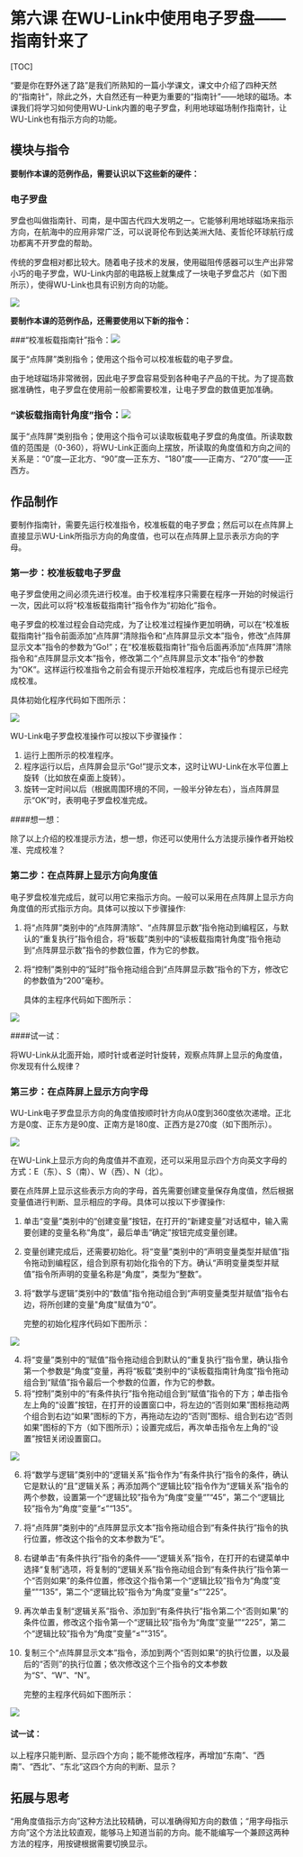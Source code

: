 # 第六课 在WU-Link中使用电子罗盘——指南针来了

[TOC]

“要是你在野外迷了路”是我们所熟知的一篇小学课文，课文中介绍了四种天然的“指南针”，除此之外，大自然还有一种更为重要的“指南针”——地球的磁场。本课我们将学习如何使用WU-Link内置的电子罗盘，利用地球磁场制作指南针，让WU-Link也有指示方向的功能。



## 模块与指令

**要制作本课的范例作品，需要认识以下这些新的硬件：**

### 电子罗盘

罗盘也叫做指南针、司南，是中国古代四大发明之一。它能够利用地球磁场来指示方向，在航海中的应用非常广泛，可以说哥伦布到达美洲大陆、麦哲伦环球航行成功都离不开罗盘的帮助。

传统的罗盘相对都比较大。随着电子技术的发展，使用磁阻传感器可以生产出非常小巧的电子罗盘，WU-Link内部的电路板上就集成了一块电子罗盘芯片（如下图所示），使得WU-Link也具有识别方向的功能。

![](../../.gitbook/assets/wulink6-1.png)



**要制作本课的范例作品，还需要使用以下新的指令：**

###“校准板载指南针”指令：![](../../.gitbook/assets/wulink6-a.png)

属于“点阵屏”类别指令；使用这个指令可以校准板载的电子罗盘。

由于地球磁场非常微弱，因此电子罗盘容易受到各种电子产品的干扰。为了提高数据准确性，电子罗盘在使用前一般都需要校准，让电子罗盘的数值更加准确。



### “读板载指南针角度”指令：![](../../.gitbook/assets/wulink6-b.png)

属于“点阵屏”类别指令；使用这个指令可以读取板载电子罗盘的角度值。所读取数值的范围是（0-360），将WU-Link正面向上摆放，所读取的角度值和方向之间的关系是：“0”度—正北方、“90”度—正东方、“180”度——正南方、“270”度——正西方。



## 作品制作

要制作指南针，需要先运行校准指令，校准板载的电子罗盘；然后可以在点阵屏上直接显示WU-Link所指示方向的角度值，也可以在点阵屏上显示表示方向的字母。



### 第一步：校准板载电子罗盘

电子罗盘使用之间必须先进行校准。由于校准程序只需要在程序一开始的时候运行一次，因此可以将“校准板载指南针”指令作为“初始化”指令。

电子罗盘的校准过程会自动完成，为了让校准过程操作更加明确，可以在“校准板载指南针”指令前面添加“点阵屏”清除指令和“点阵屏显示文本”指令，修改“点阵屏显示文本”指令的参数为“Go!”；在“校准板载指南针”指令后面再添加“点阵屏”清除指令和“点阵屏显示文本”指令，修改第二个“点阵屏显示文本”指令“的参数为“OK”。这样运行校准指令之前会有提示开始校准程序，完成后也有提示已经完成校准。

具体初始化程序代码如下图所示：

![](../../.gitbook/assets/wulink6-2.png)



WU-Link电子罗盘校准操作可以按以下步骤操作：

1. 运行上图所示的校准程序。
2. 程序运行以后，点阵屏会显示“Go!”提示文本，这时让WU-Link在水平位置上旋转（比如放在桌面上旋转）。
3. 旋转一定时间以后（根据周围环境的不同，一般半分钟左右），当点阵屏显示“OK”时，表明电子罗盘校准完成。





 ####想一想：

 除了以上介绍的校准提示方法，想一想，你还可以使用什么方法提示操作者开始校准、完成校准？



### 第二步：在点阵屏上显示方向角度值

电子罗盘校准完成后，就可以用它来指示方向。一般可以采用在点阵屏上显示方向角度值的形式指示方向。具体可以按以下步骤操作:

1. 将“点阵屏”类别中的“点阵屏清除”、“点阵屏显示数”指令拖动到编程区，与默认的“重复执行”指令组合，将“板载”类别中的“读板载指南针角度”指令拖动到“点阵屏显示数”指令的参数位置，作为它的参数。

2. 将“控制”类别中的“延时”指令拖动组合到“点阵屏显示数”指令的下方，修改它的参数值为“200”毫秒。

   具体的主程序代码如下图所示：


![](../../.gitbook/assets/wulink6-3.png)



 ####试一试：

 将WU-Link从北面开始，顺时针或者逆时针旋转，观察点阵屏上显示的角度值，你发现有什么规律？



### 第三步：在点阵屏上显示方向字母

WU-Link电子罗盘显示方向的角度值按顺时针方向从0度到360度依次递增。正北方是0度、正东方是90度、正南方是180度、正西方是270度（如下图所示）。

![](../../.gitbook/assets/wulink6-4.png)

在WU-Link上显示方向的角度值并不直观，还可以采用显示四个方向英文字母的方式：E（东）、S（南）、W（西）、N（北）。

要在点阵屏上显示这些表示方向的字母，首先需要创建变量保存角度值，然后根据变量值进行判断、显示相应的字母。具体可以按以下步骤操作:

1. 单击“变量”类别中的“创建变量”按钮，在打开的“新建变量”对话框中，输入需要创建的变量名称“角度”，最后单击“确定”按钮完成变量创建。

2. 变量创建完成后，还需要初始化。将“变量”类别中的“声明变量类型并赋值”指令拖动到编程区，组合到原有初始化指令的下方。确认“声明变量类型并赋值”指令所声明的变量名称是“角度”，类型为“整数”。

3. 将“数学与逻辑”类别中的“数值”指令拖动组合到“声明变量类型并赋值”指令右边，将所创建的变量"角度"赋值为“0”。

   完整的初始化程序代码如下图所示：

![](../../.gitbook/assets/wulink6-5.png)

4. 将“变量”类别中的“赋值”指令拖动组合到默认的“重复执行”指令里，确认指令第一个参数是“角度”变量，再将“板载”类别中的“读板载指南针角度”指令拖动组合到“赋值”指令最后一个参数的位置，作为它的参数。
5. 将“控制”类别中的“有条件执行”指令拖动组合到“赋值”指令的下方；单击指令左上角的“设置”按钮，在打开的设置窗口中，将左边的“否则如果”图标拖动两个组合到右边“如果”图标的下方，再拖动左边的“否则”图标、组合到右边“否则如果”图标的下方（如下图所示）；设置完成后，再次单击指令左上角的“设置”按钮关闭设置窗口。

![](../../.gitbook/assets/wulink6-6.png)

6. 将“数学与逻辑”类别中的“逻辑关系”指令作为“有条件执行”指令的条件，确认它是默认的“且”逻辑关系；再添加两个“逻辑比较”指令作为“逻辑关系”指令的两个参数，设置第一个“逻辑比较”指令为“角度”变量“”“45”，第二个“逻辑比较”指令为“角度”变量“≤”“135”。

7. 将“点阵屏”类别中的“点阵屏显示文本”指令拖动组合到“有条件执行”指令的执行位置，修改这个指令的文本参数为“E”。

8. 右键单击“有条件执行”指令的条件——“逻辑关系”指令，在打开的右键菜单中选择“复制”选项，将复制的“逻辑关系”指令拖动组合到“有条件执行”指令第一个“否则如果”的条件位置，修改这个指令第一个“逻辑比较”指令为“角度”变量“”“135”，第二个“逻辑比较”指令为“角度”变量“≤”“225”。

9. 再次单击复制“逻辑关系”指令、添加到“有条件执行”指令第二个“否则如果”的条件位置，修改这个指令第一个“逻辑比较”指令为“角度”变量“”“225”，第二个“逻辑比较”指令为“角度”变量“≤”“315”。

10. 复制三个“点阵屏显示文本”指令，添加到两个“否则如果”的执行位置，以及最后的“否则”的执行位置；依次修改这个三个指令的文本参数为“S”、“W”、“N”。

    完整的主程序代码如下图所示：



![](../../.gitbook/assets/wulink6-7.png)



 #### 试一试：

 以上程序只能判断、显示四个方向；能不能修改程序，再增加“东南”、“西南”、“西北”、“东北”这四个方向的判断、显示？



## 拓展与思考

“用角度值指示方向”这种方法比较精确，可以准确得知方向的数值；“用字母指示方向”这个方法比较直观，能够马上知道当前的方向。能不能编写一个兼顾这两种方法的程序，用按键根据需要切换显示。
